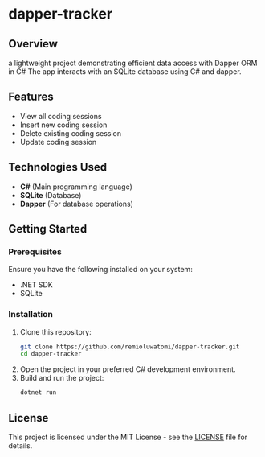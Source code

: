 # dapper-tracker

## Overview

a lightweight project demonstrating efficient data access with Dapper ORM in C#
The app interacts with an SQLite database using C# and dapper.

## Features

- View all coding sessions
- Insert new coding session
- Delete existing coding session
- Update coding session

## Technologies Used

- **C#** (Main programming language)
- **SQLite** (Database)
- **Dapper** (For database operations)

## Getting Started

### Prerequisites

Ensure you have the following installed on your system:

- .NET SDK
- SQLite

### Installation

1. Clone this repository:
   ```sh
   git clone https://github.com/remioluwatomi/dapper-tracker.git
   cd dapper-tracker
   ```
2. Open the project in your preferred C# development environment.
3. Build and run the project:
   ```sh
   dotnet run
   ```

## License

This project is licensed under the MIT License - see the [LICENSE](LICENSE) file for details.
